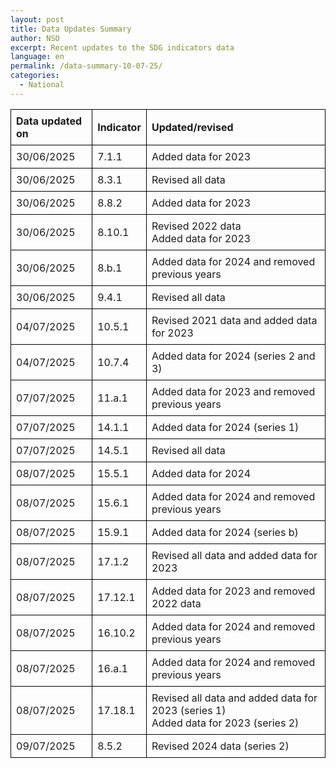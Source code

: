 ```yaml
---
layout: post
title: Data Updates Summary
author: NSO
excerpt: Recent updates to the SDG indicators data
language: en
permalink: /data-summary-10-07-25/
categories:
  - National
---
```

<table style="border-collapse: collapse; width: 100%;">
  <thead>
    <tr>
      <th style="border: 1px solid #000; padding: 8px; text-align: left;">Data updated on</th>
      <th style="border: 1px solid #000; padding: 8px; text-align: left;">Indicator</th>
      <th style="border: 1px solid #000; padding: 8px; text-align: left;">Updated/revised</th>
    </tr>
  </thead>
  <tbody>
    <tr>
      <td style="border: 1px solid #000; padding: 8px;">30/06/2025</td>
      <td style="border: 1px solid #000; padding: 8px;">7.1.1</td>
      <td style="border: 1px solid #000; padding: 8px;">Added data for 2023</td>
    </tr>
    <tr>
      <td style="border: 1px solid #000; padding: 8px;">30/06/2025</td>
      <td style="border: 1px solid #000; padding: 8px;">8.3.1</td>
      <td style="border: 1px solid #000; padding: 8px;">Revised all data</td>
    </tr>
    <tr>
      <td style="border: 1px solid #000; padding: 8px;">30/06/2025</td>
      <td style="border: 1px solid #000; padding: 8px;">8.8.2</td>
      <td style="border: 1px solid #000; padding: 8px;">Added data for 2023</td>
    </tr>
    <tr>
      <td style="border: 1px solid #000; padding: 8px;">30/06/2025</td>
      <td style="border: 1px solid #000; padding: 8px;">8.10.1</td>
      <td style="border: 1px solid #000; padding: 8px;">Revised 2022 data<br>Added data for 2023</td>
    </tr>
    <tr>
      <td style="border: 1px solid #000; padding: 8px;">30/06/2025</td>
      <td style="border: 1px solid #000; padding: 8px;">8.b.1</td>
      <td style="border: 1px solid #000; padding: 8px;">Added data for 2024 and removed previous years</td>
    </tr>
    <tr>
      <td style="border: 1px solid #000; padding: 8px;">30/06/2025</td>
      <td style="border: 1px solid #000; padding: 8px;">9.4.1</td>
      <td style="border: 1px solid #000; padding: 8px;">Revised all data</td>
    </tr>
    <tr>
      <td style="border: 1px solid #000; padding: 8px;">04/07/2025</td>
      <td style="border: 1px solid #000; padding: 8px;">10.5.1</td>
      <td style="border: 1px solid #000; padding: 8px;">Revised 2021 data and added data for 2023</td>
    </tr>
    <tr>
      <td style="border: 1px solid #000; padding: 8px;">04/07/2025</td>
      <td style="border: 1px solid #000; padding: 8px;">10.7.4</td>
      <td style="border: 1px solid #000; padding: 8px;">Added data for 2024 (series 2 and 3)</td>
    </tr>
    <tr>
      <td style="border: 1px solid #000; padding: 8px;">07/07/2025</td>
      <td style="border: 1px solid #000; padding: 8px;">11.a.1</td>
      <td style="border: 1px solid #000; padding: 8px;">Added data for 2023 and removed previous years</td>
    </tr>
    <tr>
      <td style="border: 1px solid #000; padding: 8px;">07/07/2025</td>
      <td style="border: 1px solid #000; padding: 8px;">14.1.1</td>
      <td style="border: 1px solid #000; padding: 8px;">Added data for 2024 (series 1)</td>
    </tr>
    <tr>
      <td style="border: 1px solid #000; padding: 8px;">07/07/2025</td>
      <td style="border: 1px solid #000; padding: 8px;">14.5.1</td>
      <td style="border: 1px solid #000; padding: 8px;">Revised all data</td>
    </tr>
    <tr>
      <td style="border: 1px solid #000; padding: 8px;">08/07/2025</td>
      <td style="border: 1px solid #000; padding: 8px;">15.5.1</td>
      <td style="border: 1px solid #000; padding: 8px;">Added data for 2024</td>
    </tr>
    <tr>
      <td style="border: 1px solid #000; padding: 8px;">08/07/2025</td>
      <td style="border: 1px solid #000; padding: 8px;">15.6.1</td>
      <td style="border: 1px solid #000; padding: 8px;">Added data for 2024 and removed previous years</td>
    </tr>
    <tr>
      <td style="border: 1px solid #000; padding: 8px;">08/07/2025</td>
      <td style="border: 1px solid #000; padding: 8px;">15.9.1</td>
      <td style="border: 1px solid #000; padding: 8px;">Added data for 2024 (series b)</td>
    </tr>
    <tr>
      <td style="border: 1px solid #000; padding: 8px;">08/07/2025</td>
      <td style="border: 1px solid #000; padding: 8px;">17.1.2</td>
      <td style="border: 1px solid #000; padding: 8px;">Revised all data and added data for 2023</td>
    </tr>
    <tr>
      <td style="border: 1px solid #000; padding: 8px;">08/07/2025</td>
      <td style="border: 1px solid #000; padding: 8px;">17.12.1</td>
      <td style="border: 1px solid #000; padding: 8px;">Added data for 2023 and removed 2022 data</td>
    </tr>
    <tr>
      <td style="border: 1px solid #000; padding: 8px;">08/07/2025</td>
      <td style="border: 1px solid #000; padding: 8px;">16.10.2</td>
      <td style="border: 1px solid #000; padding: 8px;">Added data for 2024 and removed previous years</td>
    </tr>
    <tr>
      <td style="border: 1px solid #000; padding: 8px;">08/07/2025</td>
      <td style="border: 1px solid #000; padding: 8px;">16.a.1</td>
      <td style="border: 1px solid #000; padding: 8px;">Added data for 2024 and removed previous years</td>
    </tr>
    <tr>
      <td style="border: 1px solid #000; padding: 8px;">08/07/2025</td>
      <td style="border: 1px solid #000; padding: 8px;">17.18.1</td>
      <td style="border: 1px solid #000; padding: 8px;">Revised all data and added data for 2023 (series 1)<br>Added data for 2023 (series 2)</td>
    </tr>
    <tr>
      <td style="border: 1px solid #000; padding: 8px;">09/07/2025</td>
      <td style="border: 1px solid #000; padding: 8px;">8.5.2</td>
      <td style="border: 1px solid #000; padding: 8px;">Revised 2024 data (series 2)</td>
    </tr>
  </tbody>
</table>

